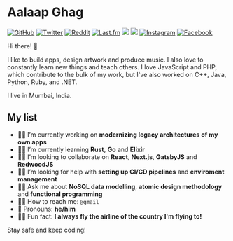 # Aalaap Ghag
<a href="https://github.com/aalaap"><img src="https://img.shields.io/github/followers/aalaap.svg?label=GitHub&style=social" alt="GitHub"></a> <a href="https://twitter.com/aalaap"><img src="https://img.shields.io/twitter/follow/aalaap?label=Twitter&style=social" alt="Twitter"></a> <a href="https://reddit.com/u/aalaap"><img src="https://img.shields.io/reddit/user-karma/combined/aalaap?style=social" alt="Reddit"></a> <a href="https://last.fm/users/aalaap"><img src="https://img.shields.io/badge/Last_fm--aalaap?logo=last.fm&style=social" alt="Last.fm"></a> <a href="https://my.playstation.com/profile/Mr_0bn0xi0us"><img src="https://img.shields.io/badge/196-PlayStationNetwork--aalaap?logo=playstation-4&style=social"></a> <a href="http://live.xbox.com/Profile?Gamertag=aalaap"><img src="https://img.shields.io/badge/9065-XboxLive--aalaap?logo=xbox&style=social"></a> <a href="https://instagram.com/aalaap"><img src="https://img.shields.io/badge/Instagram--aalaap?logo=instagram&style=social" alt="Instagram"></a> <a href="https://facebook.com/aalaap"><img src="https://img.shields.io/badge/Facebook--aalaap?logo=facebook&style=social" alt="Facebook"></a>

Hi there! 👋

I like to build apps, design artwork and produce music. I also love to constantly learn new things and teach others. I love JavaScript and PHP, which contribute to the bulk of my work, but I've also worked on C++, Java, Python, Ruby, and .NET.

I live in Mumbai, India.

## My list

- 👨‍💻 I’m currently working on **modernizing legacy architectures of my own apps**
- 👨‍🏫 I’m currently learning **Rust**, **Go** and **Elixir**
- 👷‍♀️ I’m looking to collaborate on **React**, **Next.js**, **GatsbyJS** and **RedwoodJS**
- 🕵️‍♀️ I’m looking for help with **setting up CI/CD pipelines** and **enviroment management**
- 👨‍⚖️ Ask me about **NoSQL data modelling**, **atomic design methodology** and **functional programming**
- 👩‍✈️ How to reach me: `@gmail`
- 🧔 Pronouns: **he/him**
- 🧟‍♂️ Fun fact: **I always fly the airline of the country I'm flying to!**

Stay safe and keep coding!

<!--
**aalaap/aalaap** is a ✨ _special_ ✨ repository because its `README.md` (this file) appears on your GitHub profile.

Here are some ideas to get you started:

- 🔭 I’m currently working on ...
- 🌱 I’m currently learning ...
- 👯 I’m looking to collaborate on ...
- 🤔 I’m looking for help with ...
- 💬 Ask me about ...
- 📫 How to reach me: ...
- 😄 Pronouns: ...
- ⚡ Fun fact: ...
-->
